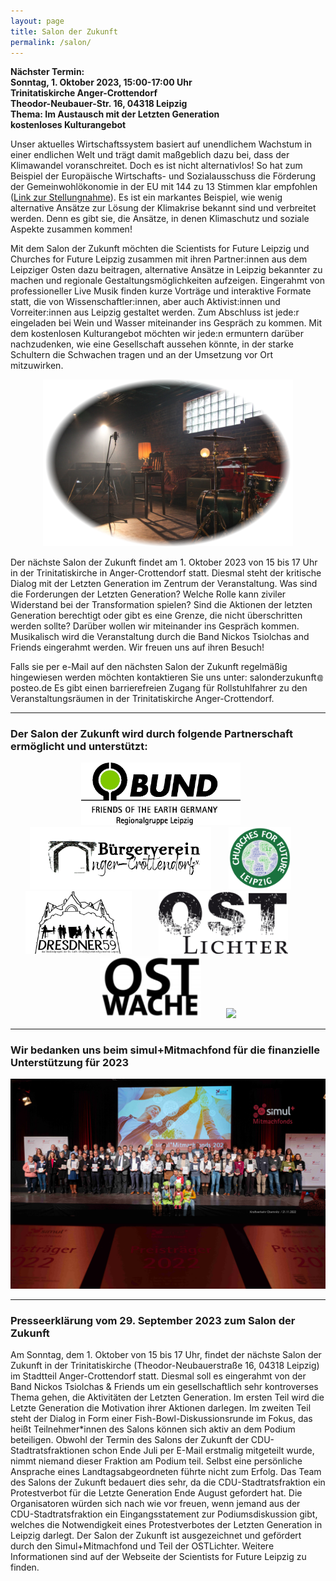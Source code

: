 ```yaml
---
layout: page
title: Salon der Zukunft
permalink: /salon/
---
```


<b>Nächster Termin:<br> 
Sonntag, 1. Oktober 2023, 15:00-17:00 Uhr<br>
Trinitatiskirche Anger-Crottendorf<br>
Theodor-Neubauer-Str. 16, 04318 Leipzig<br>
Thema: Im Austausch mit der Letzten Generation<br>
kostenloses Kulturangebot  
</b>

Unser aktuelles Wirtschaftssystem basiert auf unendlichem Wachstum in einer endlichen Welt und trägt damit maßgeblich dazu bei, dass der Klimawandel voranschreitet. Doch es ist nicht alternativlos! So hat zum Beispiel der Europäische Wirtschafts- und 
Sozialausschuss die Förderung der Gemeinwohlökonomie in der EU mit 144 zu 13 Stimmen klar empfohlen 
(<a href="https://eur-lex.europa.eu/legal-content/DE/TXT/?uri=CELEX%3A52015IE2060">Link zur Stellungnahme</a>). Es ist ein markantes Beispiel, wie wenig 
alternative Ansätze zur Lösung der Klimakrise bekannt sind und verbreitet werden. Denn es gibt sie, die Ansätze, in denen Klimaschutz und soziale Aspekte zusammen kommen! 

Mit dem Salon der Zukunft möchten die Scientists for Future Leipzig und Churches for Future Leipzig zusammen mit ihren Partner:innen aus dem Leipziger Osten dazu beitragen, alternative Ansätze in Leipzig bekannter zu machen und regionale Gestaltungsmöglichkeiten aufzeigen. Eingerahmt von professioneller Live Musik finden kurze Vorträge und interaktive Formate statt, die von Wissenschaftler:innen, aber auch Aktivist:innen und Vorreiter:innen aus Leipzig gestaltet werden. Zum Abschluss ist jede:r eingeladen bei Wein und Wasser miteinander ins Gespräch zu kommen. Mit dem kostenlosen Kulturangebot möchten wir jede:n ermuntern darüber nachzudenken, wie eine Gesellschaft aussehen könnte, in der starke Schultern die Schwachen tragen und an der Umsetzung vor Ort mitzuwirken.

<p align="center">
<img id="Salon" src="/images/Salon-Bild1.png" width="400">
</p>


Der nächste Salon der Zukunft findet am 1. Oktober 2023 von 15 bis 17 Uhr in der Trinitatiskirche in Anger-Crottendorf statt. Diesmal steht der kritische Dialog mit der Letzten Generation im Zentrum der Veranstaltung. Was sind die Forderungen der Letzten Generation? Welche Rolle kann ziviler Widerstand bei der Transformation spielen? Sind die Aktionen der letzten Generation berechtigt oder gibt es eine Grenze, die nicht überschritten werden sollte? Darüber wollen wir miteinander ins Gespräch kommen. Musikalisch wird die Veranstaltung durch die Band Nickos Tsiolchas and Friends eingerahmt werden. Wir freuen uns auf ihren Besuch! 

Falls sie per e-Mail auf den nächsten Salon der Zukunft regelmäßig hingewiesen werden möchten kontaktieren Sie uns unter: s&#x61;lo&#110;d&#101;rzuku&#110;ft<img src="/images/symbol-add.png" height="10px" alt="&#x40;" style="margin:0px +1px -1px +1px;border-style:none;">post&#101;o.d&#101; Es gibt einen barrierefreien Zugang für Rollstuhlfahrer zu den Veranstaltungsräumen in der Trinitatiskirche Anger-Crottendorf.

<hr>

<h3 id="Partner"><b>Der Salon der Zukunft wird durch folgende Partnerschaft ermöglicht und unterstützt:</b></h3>

<p align="center">
<a href="https://www.bund-leipzig.de/" target="blank"><img height="100px" src="/images/Logo_BUND.jpg"></a>&nbsp;&nbsp;&nbsp;&nbsp;&nbsp;&nbsp;
<a href="https://www.bv-anger-crottendorf.de/" target="blank"><img height="100px" src="/images/Logo_BVAC.png"></a>&nbsp;&nbsp;&nbsp;&nbsp;&nbsp;&nbsp;
<a href="https://esg-leipzig.de/uber-uns/arbeitskreise/churches-for-future-leipzig/" target="blank"><img height="100px" src="/images/Logo_CFF.png"></a>&nbsp;&nbsp;&nbsp;&nbsp;&nbsp;&nbsp;
<a href="https://www.dresdner59.de/" target="blank"><img height="100px" src="/images/Logo-Dresdner59.jpg"></a>&nbsp;&nbsp;&nbsp;&nbsp;&nbsp;&nbsp;
&nbsp;&nbsp;&nbsp;
<a href="https://www.ostlichter-leipzig.de/" target="blank"><img height="100px" src="/images/Logo_Ostlichter.jpg"></a>&nbsp;&nbsp;&nbsp;&nbsp;&nbsp;&nbsp;&nbsp;&nbsp;&nbsp;
<a href="https://www.ostwache.org/" target="blank"><img height="100px" src="/images/Logo_Ostwache.png"></a>&nbsp;&nbsp;&nbsp;&nbsp;&nbsp;&nbsp;&nbsp;&nbsp;&nbsp;
<a href="https://s4f-leipzig.de/" target="blank"><img height="100px" src="/images/s4f_logo_leipzig.png"></a>
</p>

<hr>

<h3 id="Partner"><b>Wir bedanken uns beim simul+Mitmachfond für die finanzielle Unterstützung für 2023</b></h3>
<p align="center">
<a href="https://www.simulplusmitmachfonds.de/de/index.html" target="blank"><img width="600" src="/images/2022-11-21-Simul+Mitmachfond.jpg"></a>

<hr>

<h3 id="Partner"><b>Presseerklärung vom 29. September 2023 zum Salon der Zukunft</b></h3>
Am Sonntag, dem 1. Oktober von 15 bis 17 Uhr, findet der nächste Salon der Zukunft in der Trinitatiskirche (Theodor-Neubauerstraße 16, 04318 Leipzig) im Stadtteil Anger-Crottendorf statt. Diesmal soll es eingerahmt von der Band Nickos Tsiolchas & Friends um ein gesellschaftlich sehr kontroverses Thema gehen, die Aktivitäten der Letzten Generation. Im ersten Teil wird die Letzte Generation die Motivation ihrer Aktionen darlegen. Im zweiten Teil steht der Dialog in Form einer Fish-Bowl-Diskussionsrunde im Fokus, das heißt Teilnehmer*innen des Salons können sich aktiv an dem Podium beteiligen.
Obwohl der Termin des Salons der Zukunft der CDU-Stadtratsfraktionen schon Ende Juli per E-Mail erstmalig mitgeteilt wurde, nimmt niemand dieser Fraktion am Podium teil. Selbst eine persönliche Ansprache eines Landtagsabgeordneten führte nicht zum Erfolg. Das Team des Salons der Zukunft bedauert dies sehr, da die CDU-Stadtratsfraktion ein Protestverbot für die Letzte Generation Ende August gefordert hat. Die Organisatoren würden sich nach wie vor freuen, wenn jemand aus der CDU-Stadtratsfraktion ein Eingangsstatement zur Podiumsdiskussion gibt, welches die Notwendigkeit eines Protestverbotes der Letzten Generation in Leipzig darlegt.    
Der Salon der Zukunft ist ausgezeichnet und gefördert durch den Simul+Mitmachfond und Teil der OSTLichter. Weitere Informationen sind auf der Webseite der Scientists for Future Leipzig zu finden. 
</p>
